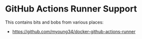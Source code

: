 # GitHub Actions Runner Support

This contains bits and bobs from various places:

* https://github.com/myoung34/docker-github-actions-runner
